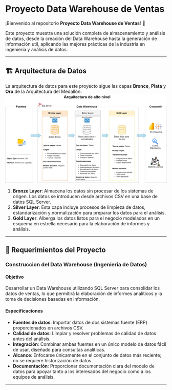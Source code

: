 # Proyecto Data Warehouse de Ventas

¡Bienvenido al repositorio **Proyecto Data Warehouse de Ventas**! 🚀

Este proyecto muestra una solución completa de almacenamiento y análisis de datos, desde la creación del Data Warehouse hasta la generación de información util, aplicando las mejores prácticas de la industria en ingeniería y análisis de datos.


---
## 🏗️ Arquitectura de Datos

La arquitectura de datos para este proyecto sigue las capas **Bronce**, **Plata** y **Oro** de la Arquitectura del Medallón:
![Data Architecture](docs/arquitectura_datos_ventas.png)

1. **Bronze Layer**: Almacena los datos sin procesar de los sistemas de origen. Los datos se introducen desde archivos CSV en una base de datos SQL Server.
2. **Silver Layer**: Esta capa incluye procesos de limpieza de datos, estandarización y normalización para preparar los datos para el análisis.
3. **Gold Layer**: Alberga los datos listos para el negocio modelados en un esquema en estrella necesario para la elaboración de informes y análisis.

---

## 🚀 Requerimientos del Proyecto

### Construccion del Data Warehouse (Ingenieria de Datos)

#### Objetivo
Desarrollar un Data Warehouse utilizando SQL Server para consolidar los datos de ventas, lo que permitirá la elaboración de informes analíticos y la toma de decisiones basadas en información.

#### Especificaciones
- **Fuentes de datos**: Importar datos de dos sistemas fuente (ERP) proporcionados en archivos CSV.
- **Calidad de datos**: Limpiar y resolver problemas de calidad de datos antes del análisis.
- **Integración**: Combinar ambas fuentes en un único modelo de datos fácil de usar, diseñado para consultas analíticas.
- **Alcance**: Enfocarse únicamente en el conjunto de datos más reciente; no se requiere historización de datos.
- **Documentación**: Proporcionar documentación clara del modelo de datos para apoyar tanto a los interesados del negocio como a los equipos de análisis.

---
